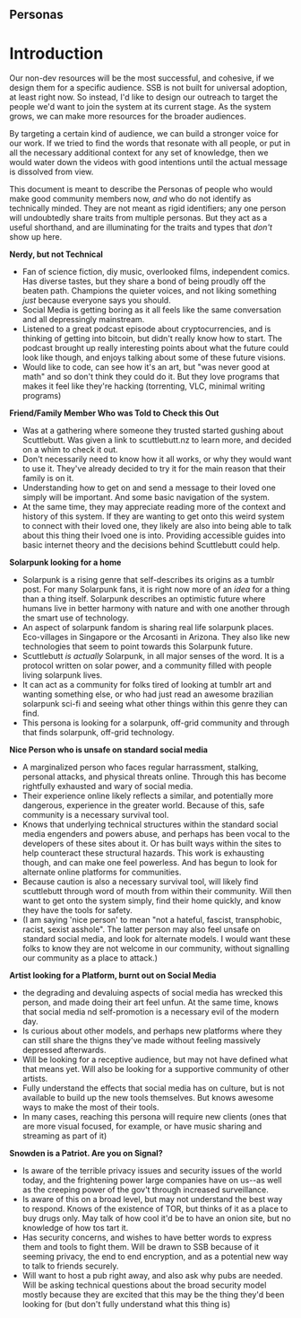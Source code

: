 ## Personas

# Introduction

Our non-dev resources will be the most successful, and cohesive, if we design them for a specific
audience.  SSB is not built for universal adoption, at least right now.  So instead, I'd like to
design our outreach to target the people we'd want to join the system at its current stage.  As the
system grows, we can make more resources for the broader audiences.

By targeting a certain kind of audience, we can build a stronger voice for our work.  If we tried to
find the words that resonate with all people, or put in all the necessary additional context for any
set of knowledge, then we would water down the videos with good intentions until the actual message
is dissolved from view.  

This document is meant to describe the Personas of people who would make good community members now,
_and_ who do not identify as technically minded. They are not meant as rigid identifiers; any one
person will undoubtedly share traits from multiple personas. But they act as a useful shorthand, and
are illuminating for the traits and types that _don't_ show up here.

**Nerdy, but not Technical** 
- Fan of science fiction, diy music, overlooked films, independent comics.  Has diverse tastes, but
  they share a bond of being proudly off the beaten path.  Champions the quieter voices, and not
  liking something _just_ because everyone says you should.
- Social Media is getting boring as it all feels like the same conversation and all depressingly
  mainstream.
- Listened to a great podcast episode about cryptocurrencies, and is thinking of getting into
  bitcoin, but didn't really know how to start.  The podcast brought up really interesting points
  about what the future could look like though, and enjoys talking about some of these future
  visions.
- Would like to code, can see how it's an art, but "was never good at math" and so don't think they
  could do it.  But they love programs that makes it feel like they're hacking (torrenting, VLC,
  minimal writing programs)

**Friend/Family Member Who was Told to Check this Out** 

- Was at a gathering where someone they trusted started gushing about Scuttlebutt.  Was given a link
  to scuttlebutt.nz to learn more, and decided on a whim to check it out.
- Don't necessarily need to know how it all works, or why they would want to use it.  They've
  already decided to try it for the main reason that their family is on it.
- Understanding how to get on and send a message to their loved one simply will be important.  And
  some basic navigation of the system.
- At the same time, they may appreciate reading more of the context and history of this system.  If
  they are wanting to get onto this weird system to connect with their loved one, they likely are
  also into being able to talk about this thing their lvoed one is into.  Providing accessible
  guides into basic internet theory and the decisions behind Scuttlebutt could help.

**Solarpunk looking for a home**
- Solarpunk is a rising genre that self-describes its origins as a tumblr post.  For many Solarpunk
  fans, it is right now more of an _idea_ for a thing than a thing itself.  Solarpunk describes an
  optimistic future where humans live in better harmony with nature and with one another through the
  smart use of technology.  
- An aspect of solarpunk fandom is sharing real life solarpunk places.  Eco-villages in Singapore or
  the Arcosanti in Arizona.  They also like new technologies that seem to point towards this
  Solarpunk future.
- Scuttlebutt _is actually_ Solarpunk, in all major senses of the word.  It is a protocol written on
  solar power, and a community filled with  people living solarpunk lives.
- It can act as a community for folks tired of looking at tumblr art and wanting something else, or
  who had just read an awesome brazilian solarpunk sci-fi and seeing what other things within this
  genre they can find.
- This persona is looking for a solarpunk, off-grid community and through that finds solarpunk,
  off-grid technology.

**Nice Person who is unsafe on standard social media**
- A marginalized person who faces regular harrassment, stalking, personal attacks, and physical
  threats online.  Through this has become rightfully exhausted and wary of social media.
- Their experience online likely reflects a similar, and potentially more dangerous, experience in
  the greater world.  Because of this, safe community is a necessary survival tool. 
- Knows that underlying technical structures within the standard social media engenders and powers
  abuse, and perhaps has been vocal to the developers of these sites about it.  Or has built ways
  within the sites to help counteract these structural hazards.  This work is exhausting though, and
  can make one feel powerless.  And has begun to look for alternate online platforms for
  communities.
- Because caution is also a necessary survival tool, will likely find scuttlebutt through word of
  mouth from within their community.  Will then want to get onto the system simply, find their home
  quickly, and know they have the tools for safety.
- (I am saying 'nice person' to mean "not a hateful, fascist, transphobic, racist, sexist asshole".
  The latter person may also feel unsafe on standard social media, and look for alternate models.
  I would want these folks to know they are not welcome in our community, without signalling our
  community as a place to attack.)

**Artist looking for a Platform, burnt out on Social Media**
- the degrading and devaluing aspects of social media has wrecked this person, and made doing their
  art feel unfun.  At the same time, knows that social media nd self-promotion is a necessary evil
  of the modern day.
- Is curious about other models, and perhaps new platforms where they can still share the thigns
  they've made without feeling massively depressed afterwards.
- Will be looking for a receptive audience, but may not have defined what that means yet.  Will also
  be looking for a supportive community of other artists.  
- Fully understand the effects that social media has on culture, but is not available to build up
  the new tools themselves.  But knows awesome ways to make the most of their tools. 
- In many cases, reaching this persona will require new clients (ones that are more visual focused,
  for example, or have music sharing and streaming as part of it)
 
**Snowden is a Patriot. Are you on Signal?**
- Is aware of the terrible privacy issues and security issues of the world today, and the
  frightening power large companies have on us--as well as the creeping power of the gov't through
  increased surveillance.
- Is aware of this on a broad level, but may not understand the best way to respond.  Knows of the
  existence of TOR, but thinks of it as a place to buy drugs only.  May talk of how cool it'd be to
  have an onion site, but no knowledge of how tos tart it.
- Has security concerns, and wishes to have better words to express them and tools to fight them.
  Will be drawn to SSB because of it seeming privacy, the end to end encryption, and as a potential
  new way to talk to friends securely.  
- Will want to host a pub right away, and also ask why pubs are needed.  Will be asking technical
  questions about the broad security model mostly because they are excited that this may be the
  thing they'd been looking for (but don't fully understand what this thing is)



